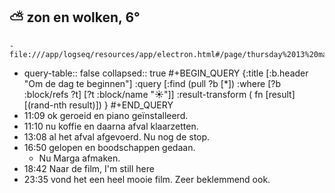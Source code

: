 ## ⛅ zon en wolken, 6°
	- file:///app/logseq/resources/app/electron.html#/page/thursday%2013%20march%202025
- query-table:: false
  collapsed:: true
  #+BEGIN_QUERY 
  {:title [:b.header "Om de dag te beginnen"]
   :query [:find (pull ?b [*])
     :where 
       [?b :block/refs ?t]
       [?t :block/name "☀️"]]
   :result-transform ( fn [result] [(rand-nth result)])
  }
  #+END_QUERY
- 11:09 ok geroeid en piano geïnstalleerd.
- 11:10 nu koffie en daarna afval klaarzetten.
- 13:08 al het afval afgevoerd. Nu nog de stop.
- 16:50 gelopen en boodschappen gedaan.
	- Nu Marga afmaken.
- 18:42 Naar de film, I'm still here
- 23:35 vond het een heel mooie film. Zeer beklemmend ook.